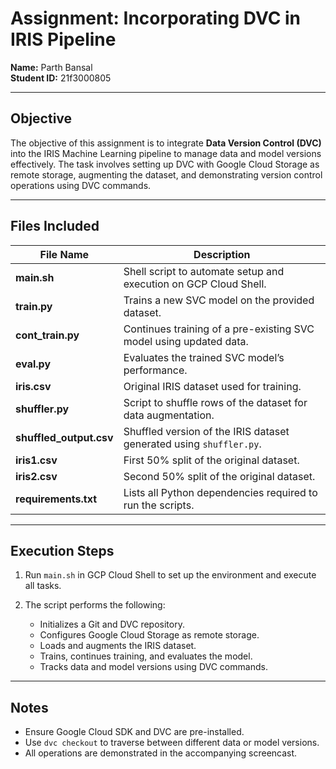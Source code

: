 # Assignment: Incorporating DVC in IRIS Pipeline

**Name:** Parth Bansal  
**Student ID:** 21f3000805

---

## Objective

The objective of this assignment is to integrate **Data Version Control (DVC)** into the IRIS Machine Learning pipeline to manage data and model versions effectively. The task involves setting up DVC with Google Cloud Storage as remote storage, augmenting the dataset, and demonstrating version control operations using DVC commands.

---

## Files Included

| File Name               | Description                                                         |
| ----------------------- | ------------------------------------------------------------------- |
| **main.sh**             | Shell script to automate setup and execution on GCP Cloud Shell.    |
| **train.py**            | Trains a new SVC model on the provided dataset.                     |
| **cont_train.py**       | Continues training of a pre-existing SVC model using updated data.  |
| **eval.py**             | Evaluates the trained SVC model’s performance.                      |
| **iris.csv**            | Original IRIS dataset used for training.                            |
| **shuffler.py**         | Script to shuffle rows of the dataset for data augmentation.        |
| **shuffled_output.csv** | Shuffled version of the IRIS dataset generated using `shuffler.py`. |
| **iris1.csv**           | First 50% split of the original dataset.                            |
| **iris2.csv**           | Second 50% split of the original dataset.                           |
| **requirements.txt**    | Lists all Python dependencies required to run the scripts.          |

---

## Execution Steps

1. Run `main.sh` in GCP Cloud Shell to set up the environment and execute all tasks.
2. The script performs the following:

   * Initializes a Git and DVC repository.
   * Configures Google Cloud Storage as remote storage.
   * Loads and augments the IRIS dataset.
   * Trains, continues training, and evaluates the model.
   * Tracks data and model versions using DVC commands.

---

## Notes

* Ensure Google Cloud SDK and DVC are pre-installed.
* Use `dvc checkout` to traverse between different data or model versions.
* All operations are demonstrated in the accompanying screencast.
